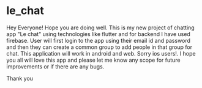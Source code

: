 # le_chat
Hey Everyone!
Hope you are doing well. This is my new project of chatting app "Le chat" using technologies like flutter and for backend I have used firebase. User will first login to the app using their email id and password and then they can create a common group to add people in that group for chat. This application will work in android and web. Sorry ios users!. 
I hope you all will love this app and please let me know any scope for future improvements or if there are any bugs.

Thank you
